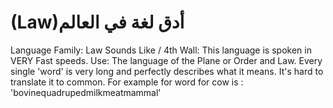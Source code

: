 # (Law)أدق لغة في العالم

Language Family: Law
Sounds Like / 4th Wall: This language is spoken in VERY Fast speeds.
Use: The language of the Plane or Order and Law. Every single 'word' is very long and perfectly describes what it means. It's hard to translate it to common. For example for word for cow is : 'bovinequadrupedmilkmeatmammal’